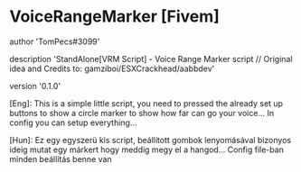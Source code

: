 # VoiceRangeMarker [Fivem]

author 'TomPecs#3099'

description 'StandAlone[VRM Script] - Voice Range Marker script // Original idea and Credits to: gamziboi/ESXCrackhead/aabbdev'

version '0.1.0'


[Eng]: This is a simple little script, you need to pressed the already set up buttons to show a circle marker to show how far can go your voice... In config you can setup everything...

[Hun]: Ez egy egyszerü kis script, beállított gombok lenyomásával bizonyos ideig mutat egy márkert hogy meddig megy el a hangod... Config file-ban minden beállítás benne van



[Additional credits]: gamziboi/ESXCrackhead/aabbdev
